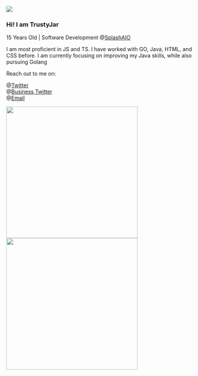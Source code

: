 ![](https://media.discordapp.net/attachments/935556275696185454/970897128203374673/Untitled_design.gif)

### Hi! I am TrustyJar

15 Years Old | Software Development @[SplashAIO](https://splashaio.com/)

I am most proficient in JS and TS. I have worked with GO, Java, HTML, and CSS before. I am currently focusing on improving my Java skills, while also pursuing Golang 

Reach out to me on:

@[Twitter](https://twitter.com/TrustyJar1234) <br>
@[Business Twitter](https://twitter.com/splash_aio) <br>
@[Email](mailto:admin@trustyjar.com) <br>

<img src="https://wakatime.com/share/@70382529-6aad-4c01-9b85-9e429842bf84/82817e08-cb0d-4f61-9164-8ec981783078.svg" width="350" height="350"><img src="https://wakatime.com/share/@70382529-6aad-4c01-9b85-9e429842bf84/d7e18e4c-de1f-4b5f-a44b-88ad64c7228d.svg" width="350" height="350">
